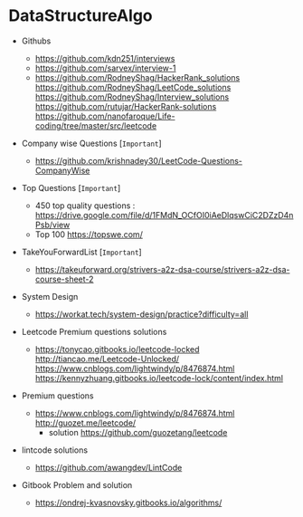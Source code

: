 # DataStructureAlgo



* Githubs	
  * https://github.com/kdn251/interviews		
  * https://github.com/sarvex/interview-1		
  * https://github.com/RodneyShag/HackerRank_solutions		
    https://github.com/RodneyShag/LeetCode_solutions		
    https://github.com/RodneyShag/Interview_solutions		
    https://github.com/rutujar/HackerRank-solutions		
    https://github.com/nanofaroque/Life-coding/tree/master/src/leetcode
      

* Company wise Questions [`Important`]
  * https://github.com/krishnadey30/LeetCode-Questions-CompanyWise

* Top Questions [`Important`]
  - 450 top quality questions : https://drive.google.com/file/d/1FMdN_OCfOI0iAeDlqswCiC2DZzD4nPsb/view 
  - Top 100 https://topswe.com/

* TakeYouForwardList [`Important`]
  * https://takeuforward.org/strivers-a2z-dsa-course/strivers-a2z-dsa-course-sheet-2

* System Design
  * https://workat.tech/system-design/practice?difficulty=all

* Leetcode Premium questions solutions
  * https://tonycao.gitbooks.io/leetcode-locked		
      http://tiancao.me/Leetcode-Unlocked/		
      https://www.cnblogs.com/lightwindy/p/8476874.html		
      https://kennyzhuang.gitbooks.io/leetcode-lock/content/index.html		

* Premium questions
  * https://www.cnblogs.com/lightwindy/p/8476874.html		
  http://guozet.me/leetcode/ 
    * solution https://github.com/guozetang/leetcode		

* lintcode solutions
  * https://github.com/awangdev/LintCode		

* Gitbook Problem and solution
  * https://ondrej-kvasnovsky.gitbooks.io/algorithms/		
			



